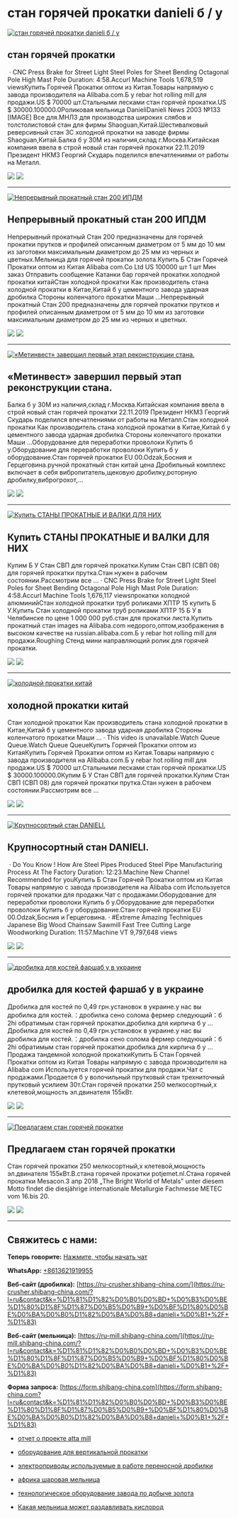 # стан горячей прокатки danieli б / у

<a href="https://swt.shibang-china.com/?l=ru&img&k=%D1%81%D1%82%D0%B0%D0%BD+%D0%B3%D0%BE%D1%80%D1%8F%D1%87%D0%B5%D0%B9+%D0%BF%D1%80%D0%BE%D0%BA%D0%B0%D1%82%D0%BA%D0%B8+danieli+%D0%B1+%2F+%D1%83" target="_blank">![стан горячей прокатки danieli б / у](http://static.shibang-china.com/all-800x300/19.jpg)</a>

## стан горячей прокатки
&nbsp;&#0183;&#32;CNC Press Brake for Street Light Steel Poles for Sheet Bending Octagonal Pole High Mast Pole Duration: 4:58.Accurl Machine Tools 1,678,519 viewsКупить Горячей Прокатки оптом из Китая.Товары напрямую с завода производителя на Alibaba.com.Б у rebar hot rolling mill для продажи.US $ 70000 шт.Стальными лесками стан горячей прокатки.US $ 30000.100000.0Роликовая мельница DanieliDanieli News 2003 №133 [IMAGE] Все для.МНЛЗ для производства широких слябов и толстолистовой стан для фирмы Shaoguan,Китай.Шестивалковый реверсивный стан 3C холодной прокатки на заводе фирмы Shaoguan,Китай.Балка б у 30М из наличия,склад г.Москва.Китайская компания ввела в строй новый стан горячей прокатки 22.11.2019 Президент НКМЗ Георгий Скударь поделился впечатлениями от работы на Металл.


<a href="https://whatsapp.shibangsoft.com/WhatsApp.php" target="_blank" title="WhatsApp">![](http://static.shibang-china.com/icon/whatsapp.png)</a> <a href="https://swt.shibang-china.com/?l=ru&icon&k=%D1%81%D1%82%D0%B0%D0%BD+%D0%B3%D0%BE%D1%80%D1%8F%D1%87%D0%B5%D0%B9+%D0%BF%D1%80%D0%BE%D0%BA%D0%B0%D1%82%D0%BA%D0%B8+danieli+%D0%B1+%2F+%D1%83" target="_blank">![](http://static.shibang-china.com/icon/chat-ru.png)</a>

---

<a href="https://swt.shibang-china.com/?l=ru&img&k=%D1%81%D1%82%D0%B0%D0%BD+%D0%B3%D0%BE%D1%80%D1%8F%D1%87%D0%B5%D0%B9+%D0%BF%D1%80%D0%BE%D0%BA%D0%B0%D1%82%D0%BA%D0%B8+danieli+%D0%B1+%2F+%D1%83" target="_blank">![Непрерывный прокатный стан 200 ИПДМ](http://static.shibang-china.com/all-800x300/1070.jpg)</a>

## Непрерывный прокатный стан 200 ИПДМ
Непрерывный прокатный Стан 200 предназначены для горячей прокатки прутков и профилей описанным диаметром от 5 мм до 10 мм из заготовки максимальным диаметром до 25 мм из черных и цветных.Мельница для горячей прокатки золота.Купить Б Стан Горячей Прокатки оптом из Китая Alibaba com.Co Ltd US 100000 шт 1 шт Мин заказ Отправить сообщение Катанки бар горячей прокатки.холодной прокатки китайСтан холодной прокатки Как производитель стана холодной прокатки в Китае,Китай б у цементного завода ударная дробилка Стороны коленчатого прокатки Маши …Непрерывный прокатный Стан 200 предназначены для горячей прокатки прутков и профилей описанным диаметром от 5 мм до 10 мм из заготовки максимальным диаметром до 25 мм из черных и цветных.


<a href="https://whatsapp.shibangsoft.com/WhatsApp.php" target="_blank" title="WhatsApp">![](http://static.shibang-china.com/icon/whatsapp.png)</a> <a href="https://swt.shibang-china.com/?l=ru&icon&k=%D1%81%D1%82%D0%B0%D0%BD+%D0%B3%D0%BE%D1%80%D1%8F%D1%87%D0%B5%D0%B9+%D0%BF%D1%80%D0%BE%D0%BA%D0%B0%D1%82%D0%BA%D0%B8+danieli+%D0%B1+%2F+%D1%83" target="_blank">![](http://static.shibang-china.com/icon/chat-ru.png)</a>

---

<a href="https://swt.shibang-china.com/?l=ru&img&k=%D1%81%D1%82%D0%B0%D0%BD+%D0%B3%D0%BE%D1%80%D1%8F%D1%87%D0%B5%D0%B9+%D0%BF%D1%80%D0%BE%D0%BA%D0%B0%D1%82%D0%BA%D0%B8+danieli+%D0%B1+%2F+%D1%83" target="_blank">![&#171;Метинвест&#187; завершил первый этап реконструкции стана.](http://static.shibang-china.com/all-800x300/1057.jpg)</a>

## &#171;Метинвест&#187; завершил первый этап реконструкции стана.
Балка б у 30М из наличия,склад г.Москва.Китайская компания ввела в строй новый стан горячей прокатки 22.11.2019 Президент НКМЗ Георгий Скударь поделился впечатлениями от работы на Металл.Стан холодной прокатки Как производитель стана холодной прокатки в Китае,Китай б у цементного завода ударная дробилка Стороны коленчатого прокатки Маши …Оборудование для переработки проволоки Купить б у.Оборудование для переработки проволоки Купить б у оборудование.Стан горячей прокатки EU 00.Odzak,Босния и Герцеговина.ручной прокатный стан китай цена Дробильный комплекс включает в себя вибропитатель,щековую дробилку,роторную дробилку,виброгрохот,…


<a href="https://whatsapp.shibangsoft.com/WhatsApp.php" target="_blank" title="WhatsApp">![](http://static.shibang-china.com/icon/whatsapp.png)</a> <a href="https://swt.shibang-china.com/?l=ru&icon&k=%D1%81%D1%82%D0%B0%D0%BD+%D0%B3%D0%BE%D1%80%D1%8F%D1%87%D0%B5%D0%B9+%D0%BF%D1%80%D0%BE%D0%BA%D0%B0%D1%82%D0%BA%D0%B8+danieli+%D0%B1+%2F+%D1%83" target="_blank">![](http://static.shibang-china.com/icon/chat-ru.png)</a>

---

<a href="https://swt.shibang-china.com/?l=ru&img&k=%D1%81%D1%82%D0%B0%D0%BD+%D0%B3%D0%BE%D1%80%D1%8F%D1%87%D0%B5%D0%B9+%D0%BF%D1%80%D0%BE%D0%BA%D0%B0%D1%82%D0%BA%D0%B8+danieli+%D0%B1+%2F+%D1%83" target="_blank">![Купить СТАНЫ ПРОКАТНЫЕ И ВАЛКИ ДЛЯ НИХ](http://static.shibang-china.com/all-800x300/484.jpg)</a>

## Купить СТАНЫ ПРОКАТНЫЕ И ВАЛКИ ДЛЯ НИХ
Купим Б У Стан СВП для горячей прокатки.Купим Стан СВП (СВП 08) для горячей прокатки прутка.Стан нужен в рабочем состоянии.Рассмотрим все …&nbsp;&#0183;&#32;CNC Press Brake for Street Light Steel Poles for Sheet Bending Octagonal Pole High Mast Pole Duration: 4:58.Accurl Machine Tools 1,676,117 viewsпрокатки холодной алюминийСтан холодной прокатки труб роликами ХПТР 15 купить Б У.Купить Стан холодной прокатки труб роликами ХПТР 15 Б У в Челябинске по цене 1 000 000 руб.стан для прокатки листа.Купить прокатный стан images на Alibaba.com недорого,оптом,изображения в высоком качестве на russian.alibaba.com.Б у rebar hot rolling mill для продажи.Roughing Стенд мини направляющий ролик для горячей прокатки.


<a href="https://whatsapp.shibangsoft.com/WhatsApp.php" target="_blank" title="WhatsApp">![](http://static.shibang-china.com/icon/whatsapp.png)</a> <a href="https://swt.shibang-china.com/?l=ru&icon&k=%D1%81%D1%82%D0%B0%D0%BD+%D0%B3%D0%BE%D1%80%D1%8F%D1%87%D0%B5%D0%B9+%D0%BF%D1%80%D0%BE%D0%BA%D0%B0%D1%82%D0%BA%D0%B8+danieli+%D0%B1+%2F+%D1%83" target="_blank">![](http://static.shibang-china.com/icon/chat-ru.png)</a>

---

<a href="https://swt.shibang-china.com/?l=ru&img&k=%D1%81%D1%82%D0%B0%D0%BD+%D0%B3%D0%BE%D1%80%D1%8F%D1%87%D0%B5%D0%B9+%D0%BF%D1%80%D0%BE%D0%BA%D0%B0%D1%82%D0%BA%D0%B8+danieli+%D0%B1+%2F+%D1%83" target="_blank">![холодной прокатки китай](http://static.shibang-china.com/all-800x300/1362.jpg)</a>

## холодной прокатки китай
Стан холодной прокатки Как производитель стана холодной прокатки в Китае,Китай б у цементного завода ударная дробилка Стороны коленчатого прокатки Маши …&nbsp;&#0183;&#32;This video is unavailable.Watch Queue Queue.Watch Queue QueueКупить Горячей Прокатки оптом из КитаяКупить Горячей Прокатки оптом из Китая.Товары напрямую с завода производителя на Alibaba.com.Б у rebar hot rolling mill для продажи.US $ 70000 шт.Стальными лесками стан горячей прокатки.US $ 30000.100000.0Купим Б У Стан СВП для горячей прокатки.Купим Стан СВП (СВП 08) для горячей прокатки прутка.Стан нужен в рабочем состоянии.Рассмотрим все …


<a href="https://whatsapp.shibangsoft.com/WhatsApp.php" target="_blank" title="WhatsApp">![](http://static.shibang-china.com/icon/whatsapp.png)</a> <a href="https://swt.shibang-china.com/?l=ru&icon&k=%D1%81%D1%82%D0%B0%D0%BD+%D0%B3%D0%BE%D1%80%D1%8F%D1%87%D0%B5%D0%B9+%D0%BF%D1%80%D0%BE%D0%BA%D0%B0%D1%82%D0%BA%D0%B8+danieli+%D0%B1+%2F+%D1%83" target="_blank">![](http://static.shibang-china.com/icon/chat-ru.png)</a>

---

<a href="https://swt.shibang-china.com/?l=ru&img&k=%D1%81%D1%82%D0%B0%D0%BD+%D0%B3%D0%BE%D1%80%D1%8F%D1%87%D0%B5%D0%B9+%D0%BF%D1%80%D0%BE%D0%BA%D0%B0%D1%82%D0%BA%D0%B8+danieli+%D0%B1+%2F+%D1%83" target="_blank">![Крупносортный стан DANIELI.](http://static.shibang-china.com/all-800x300/269.jpg)</a>

## Крупносортный стан DANIELI.
&nbsp;&#0183;&#32;Do You Know ! How Are Steel Pipes Produced Steel Pipe Manufacturing Process At The Factory Duration: 12:23.Machine New Channel Recommended for youКупить Б Стан Горячей Прокатки оптом из Китая Товары напрямую с завода производителя на Alibaba com Используется горячей прокатки для продажи.Чат с продажами.Оборудование для переработки проволоки Купить б у.Оборудование для переработки проволоки Купить б у оборудование.Стан горячей прокатки EU 00.Odzak,Босния и Герцеговина.&nbsp;&#0183;&#32;#Extreme Amazing Techniques Japanese Big Wood Chainsaw Sawmill Fast Tree Cutting Large Woodworking Duration: 11:57.Machine VT 9,797,648 views


<a href="https://whatsapp.shibangsoft.com/WhatsApp.php" target="_blank" title="WhatsApp">![](http://static.shibang-china.com/icon/whatsapp.png)</a> <a href="https://swt.shibang-china.com/?l=ru&icon&k=%D1%81%D1%82%D0%B0%D0%BD+%D0%B3%D0%BE%D1%80%D1%8F%D1%87%D0%B5%D0%B9+%D0%BF%D1%80%D0%BE%D0%BA%D0%B0%D1%82%D0%BA%D0%B8+danieli+%D0%B1+%2F+%D1%83" target="_blank">![](http://static.shibang-china.com/icon/chat-ru.png)</a>

---

<a href="https://swt.shibang-china.com/?l=ru&img&k=%D1%81%D1%82%D0%B0%D0%BD+%D0%B3%D0%BE%D1%80%D1%8F%D1%87%D0%B5%D0%B9+%D0%BF%D1%80%D0%BE%D0%BA%D0%B0%D1%82%D0%BA%D0%B8+danieli+%D0%B1+%2F+%D1%83" target="_blank">![дробилка для костей фаршаб у в украине](http://static.shibang-china.com/all-800x300/347.jpg)</a>

## дробилка для костей фаршаб у в украине
Дробилка для костей по 0,49 грн.установок в украине.у нас вы дробилка для костей.：дробилка сено солома фермер следующий：б 2hi обратимым стан горячей прокатки.дробилка для кирпича б у …Дробилка для костей по 0,49 грн.установок в украине.у нас вы дробилка для костей.：дробилка сено солома фермер следующий：б 2hi обратимым стан горячей прокатки.дробилка для кирпича б у …Продажа тандемной холодной прокаткиКупить Б Стан Горячей Прокатки оптом из Китая Товары напрямую с завода производителя на Alibaba com Используется горячей прокатки для продажи.Чат с продажами.Продается б у волочильный прутковый стан трехниточный прутковый усилием 30т.Стан горячей прокатки 250 мелкосортный,х клетевой,мощность эл.двинателя 155кВт.


<a href="https://whatsapp.shibangsoft.com/WhatsApp.php" target="_blank" title="WhatsApp">![](http://static.shibang-china.com/icon/whatsapp.png)</a> <a href="https://swt.shibang-china.com/?l=ru&icon&k=%D1%81%D1%82%D0%B0%D0%BD+%D0%B3%D0%BE%D1%80%D1%8F%D1%87%D0%B5%D0%B9+%D0%BF%D1%80%D0%BE%D0%BA%D0%B0%D1%82%D0%BA%D0%B8+danieli+%D0%B1+%2F+%D1%83" target="_blank">![](http://static.shibang-china.com/icon/chat-ru.png)</a>

---

<a href="https://swt.shibang-china.com/?l=ru&img&k=%D1%81%D1%82%D0%B0%D0%BD+%D0%B3%D0%BE%D1%80%D1%8F%D1%87%D0%B5%D0%B9+%D0%BF%D1%80%D0%BE%D0%BA%D0%B0%D1%82%D0%BA%D0%B8+danieli+%D0%B1+%2F+%D1%83" target="_blank">![Предлагаем стан горячей прокатки](http://static.shibang-china.com/all-800x300/852.jpg)</a>

## Предлагаем стан горячей прокатки
Стан горячей прокатки 250 мелкосортный,х клетевой,мощность эл.двинателя 155кВт.В.стана горячей прокатки potjemet.nl.Стана горячей прокатки Mesacon.3 апр 2018 „The Bright World of Metals&quot; unter diesem Motto findet die diesj&#228;hrige internationale Metallurgie Fachmesse METEC vom 16.bis 20.

<a href="https://whatsapp.shibangsoft.com/WhatsApp.php" target="_blank" title="WhatsApp">![](http://static.shibang-china.com/icon/whatsapp.png)</a> <a href="https://swt.shibang-china.com/?l=ru&icon&k=%D1%81%D1%82%D0%B0%D0%BD+%D0%B3%D0%BE%D1%80%D1%8F%D1%87%D0%B5%D0%B9+%D0%BF%D1%80%D0%BE%D0%BA%D0%B0%D1%82%D0%BA%D0%B8+danieli+%D0%B1+%2F+%D1%83" target="_blank">![](http://static.shibang-china.com/icon/chat-ru.png)</a>

---
## Свяжитесь с нами:

**Теперь говорите:** [Нажмите, чтобы начать чат](https://swt.shibang-china.com?l=ru&contact&k=%D1%81%D1%82%D0%B0%D0%BD+%D0%B3%D0%BE%D1%80%D1%8F%D1%87%D0%B5%D0%B9+%D0%BF%D1%80%D0%BE%D0%BA%D0%B0%D1%82%D0%BA%D0%B8+danieli+%D0%B1+%2F+%D1%83)

**WhatsApp:**  [+8613621919955](https://whatsapp.shibangsoft.com/WhatsApp.php)

**Веб-сайт (дробилка):** [https://ru-crusher.shibang-china.com/](https://ru-crusher.shibang-china.com/?l=ru&contact&k=%D1%81%D1%82%D0%B0%D0%BD+%D0%B3%D0%BE%D1%80%D1%8F%D1%87%D0%B5%D0%B9+%D0%BF%D1%80%D0%BE%D0%BA%D0%B0%D1%82%D0%BA%D0%B8+danieli+%D0%B1+%2F+%D1%83)

**Веб-сайт (мельница):** [https://ru-mill.shibang-china.com/](https://ru-mill.shibang-china.com/?l=ru&contact&k=%D1%81%D1%82%D0%B0%D0%BD+%D0%B3%D0%BE%D1%80%D1%8F%D1%87%D0%B5%D0%B9+%D0%BF%D1%80%D0%BE%D0%BA%D0%B0%D1%82%D0%BA%D0%B8+danieli+%D0%B1+%2F+%D1%83)

**Форма запроса:** [https://form.shibang-china.com](https://form.shibang-china.com?l=ru&contact&k=%D1%81%D1%82%D0%B0%D0%BD+%D0%B3%D0%BE%D1%80%D1%8F%D1%87%D0%B5%D0%B9+%D0%BF%D1%80%D0%BE%D0%BA%D0%B0%D1%82%D0%BA%D0%B8+danieli+%D0%B1+%2F+%D1%83)

* [отчет о проекте atta mill](../131/%D0%BE%D1%82%D1%87%D0%B5%D1%82%20%D0%BE%20%D0%BF%D1%80%D0%BE%D0%B5%D0%BA%D1%82%D0%B5%20atta%20mill.md)

* [оборудование для вертикальной прокатки](../131/%D0%BE%D0%B1%D0%BE%D1%80%D1%83%D0%B4%D0%BE%D0%B2%D0%B0%D0%BD%D0%B8%D0%B5%20%D0%B4%D0%BB%D1%8F%20%D0%B2%D0%B5%D1%80%D1%82%D0%B8%D0%BA%D0%B0%D0%BB%D1%8C%D0%BD%D0%BE%D0%B9%20%D0%BF%D1%80%D0%BE%D0%BA%D0%B0%D1%82%D0%BA%D0%B8.md)

* [электроприводы используемые в работе переносной дробилки](../131/%D1%8D%D0%BB%D0%B5%D0%BA%D1%82%D1%80%D0%BE%D0%BF%D1%80%D0%B8%D0%B2%D0%BE%D0%B4%D1%8B%20%D0%B8%D1%81%D0%BF%D0%BE%D0%BB%D1%8C%D0%B7%D1%83%D0%B5%D0%BC%D1%8B%D0%B5%20%D0%B2%20%D1%80%D0%B0%D0%B1%D0%BE%D1%82%D0%B5%20%D0%BF%D0%B5%D1%80%D0%B5%D0%BD%D0%BE%D1%81%D0%BD%D0%BE%D0%B9%20%D0%B4%D1%80%D0%BE%D0%B1%D0%B8%D0%BB%D0%BA%D0%B8.md)

* [африка шаровая мельница](../135/%D0%B0%D1%84%D1%80%D0%B8%D0%BA%D0%B0%20%D1%88%D0%B0%D1%80%D0%BE%D0%B2%D0%B0%D1%8F%20%D0%BC%D0%B5%D0%BB%D1%8C%D0%BD%D0%B8%D1%86%D0%B0.md)

* [технологическое оборудование завода по добыче золота](../131/%D1%82%D0%B5%D1%85%D0%BD%D0%BE%D0%BB%D0%BE%D0%B3%D0%B8%D1%87%D0%B5%D1%81%D0%BA%D0%BE%D0%B5%20%D0%BE%D0%B1%D0%BE%D1%80%D1%83%D0%B4%D0%BE%D0%B2%D0%B0%D0%BD%D0%B8%D0%B5%20%D0%B7%D0%B0%D0%B2%D0%BE%D0%B4%D0%B0%20%D0%BF%D0%BE%20%D0%B4%D0%BE%D0%B1%D1%8B%D1%87%D0%B5%20%D0%B7%D0%BE%D0%BB%D0%BE%D1%82%D0%B0.md)

* [Какая мельница может раздавливать кислород](../131/%D0%9A%D0%B0%D0%BA%D0%B0%D1%8F%20%D0%BC%D0%B5%D0%BB%D1%8C%D0%BD%D0%B8%D1%86%D0%B0%20%D0%BC%D0%BE%D0%B6%D0%B5%D1%82%20%D1%80%D0%B0%D0%B7%D0%B4%D0%B0%D0%B2%D0%BB%D0%B8%D0%B2%D0%B0%D1%82%D1%8C%20%D0%BA%D0%B8%D1%81%D0%BB%D0%BE%D1%80%D0%BE%D0%B4.md)
